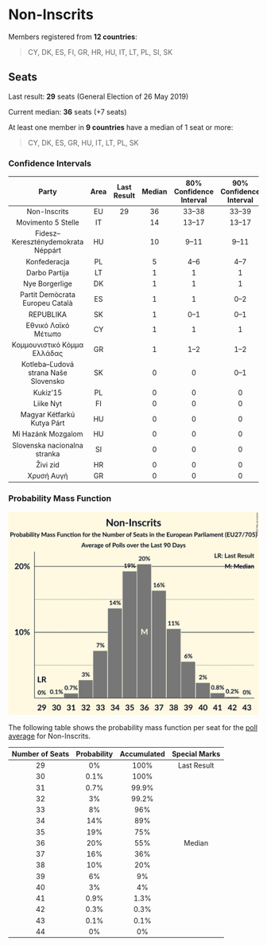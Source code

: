 # Non-Inscrits

Members registered from **12 countries**:

> CY, DK, ES, FI, GR, HR, HU, IT, LT, PL, SI, SK

## Seats

Last result: **29** seats (General Election of 26 May 2019)

Current median: **36** seats (+7 seats)

At least one member in **9 countries** have a median of 1 seat or more:

> CY, DK, ES, GR, HU, IT, LT, PL, SK

### Confidence Intervals

| Party | Area | Last Result | Median | 80% Confidence Interval | 90% Confidence Interval | 95% Confidence Interval | 99% Confidence Interval |
|:-----:|:----:|:-----------:|:------:|:-----------------------:|:-----------------------:|:-----------------------:|:-----------------------:|
| Non-Inscrits | EU | 29 | 36 | 33–38 | 33–39 | 32–40 | 31–41 |
| Movimento 5 Stelle | IT | | 14 | 13–17 | 13–17 | 13–17 | 12–18 |
| Fidesz–Kereszténydemokrata Néppárt | HU | | 10 | 9–11 | 9–11 | 9–12 | 9–12 |
| Konfederacja | PL | | 5 | 4–6 | 4–7 | 3–7 | 3–8 |
| Darbo Partija | LT | | 1 | 1 | 1 | 1 | 1 |
| Nye Borgerlige | DK | | 1 | 1 | 1 | 1–2 | 0–2 |
| Partit Demòcrata Europeu Català | ES | | 1 | 1 | 0–2 | 0–2 | 0–2 |
| REPUBLIKA | SK | | 1 | 0–1 | 0–1 | 0–2 | 0–2 |
| Εθνικό Λαϊκό Μέτωπο | CY | | 1 | 1 | 1 | 1 | 1 |
| Κομμουνιστικό Κόμμα Ελλάδας | GR | | 1 | 1–2 | 1–2 | 1–2 | 1–2 |
| Kotleba–Ľudová strana Naše Slovensko | SK | | 0 | 0 | 0–1 | 0–1 | 0–1 |
| Kukiz’15 | PL | | 0 | 0 | 0 | 0 | 0 |
| Liike Nyt | FI | | 0 | 0 | 0 | 0 | 0 |
| Magyar Kétfarkú Kutya Párt | HU | | 0 | 0 | 0 | 0 | 0 |
| Mi Hazánk Mozgalom | HU | | 0 | 0 | 0 | 0 | 0 |
| Slovenska nacionalna stranka | SI | | 0 | 0 | 0 | 0 | 0 |
| Živi zid | HR | | 0 | 0 | 0 | 0 | 0 |
| Χρυσή Αυγή | GR | | 0 | 0 | 0 | 0 | 0 |

### Probability Mass Function

![Graph with seats probability mass function not yet produced](average-2021-09-30-seats-pmf-non-inscrits.png "Seats Probability Mass Function")

The following table shows the probability mass function per seat for the [poll average](average-2021-09-30.html) for Non-Inscrits.

| Number of Seats | Probability | Accumulated | Special Marks |
|:---------------:|:-----------:|:-----------:|:-------------:|
| 29 | 0% | 100% | Last Result |
| 30 | 0.1% | 100% |  |
| 31 | 0.7% | 99.9% |  |
| 32 | 3% | 99.2% |  |
| 33 | 8% | 96% |  |
| 34 | 14% | 89% |  |
| 35 | 19% | 75% |  |
| 36 | 20% | 55% | Median |
| 37 | 16% | 36% |  |
| 38 | 10% | 20% |  |
| 39 | 6% | 9% |  |
| 40 | 3% | 4% |  |
| 41 | 0.9% | 1.3% |  |
| 42 | 0.3% | 0.3% |  |
| 43 | 0.1% | 0.1% |  |
| 44 | 0% | 0% |  |


